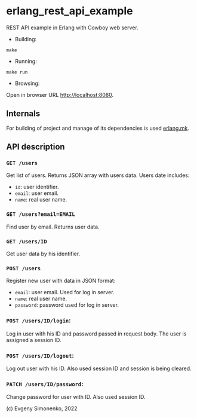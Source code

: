 # erlang\_rest\_api\_example

REST API example in Erlang with Cowboy web server.

- Building:

``` shell
make
```

- Running:

``` shell
make run
```

- Browsing:

Open in browser URL <http://localhost:8080>.

## Internals

For building of project and manage of its dependencies is used
[erlang.mk](https://erlang.mk/).

## API description

### `GET /users`

Get list of users. Returns JSON array with users data. Users date includes:

- `id`: user identifier.
- `email`: user email.
- `name`: real user name.

### `GET /users?email=EMAIL`

Find user by email. Returns user data.

### `GET /users/ID`

Get user data by his identifier.

### `POST /users`

Register new user with data in JSON format:

- `email`: user email. Used for log in server.
- `name`: real user name.
- `password`: password used for log in server.

### `POST /users/ID/login`:

Log in user with his ID and password passed in request body.
The user is assigned a session ID.

### `POST /users/ID/logout`:

Log out user with his ID.
Also used session ID and session is being cleared.

### `PATCH /users/ID/password`:

Change password for user with ID.
Also used session ID.

(c) Evgeny Simonenko, 2022
